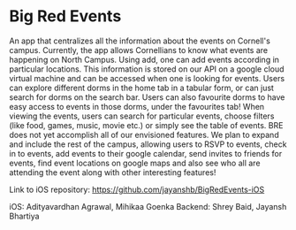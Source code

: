 # Big Red Events

An app that centralizes all the information about the events on Cornell's campus.
Currently, the app allows Cornellians to know what events are happening on North Campus. Using add, one can add events according in particular locations. This information is stored on our API on a google cloud virtual machine and can be accessed when one is looking for events. Users can explore different dorms in the home tab in a tabular form, or can just search for dorms on the search bar. Users can also favourite dorms to have easy access to events in those dorms, under the favourites tab! When viewing the events, users can search for particular events, choose filters (like food, games, music, movie etc.) or simply see the table of events.
BRE does not yet accomplish all of our envisioned features. We plan to expand and include the rest of the campus, allowing users to RSVP to events, check in to events, add events to their google calendar, send invites to friends for events, find event locations on google maps and also see who all are attending the event along with other interesting features!

Link to iOS repository: https://github.com/jayanshb/BigRedEvents-iOS

iOS: Adityavardhan Agrawal, Mihikaa Goenka 
Backend: Shrey Baid, Jayansh Bhartiya
